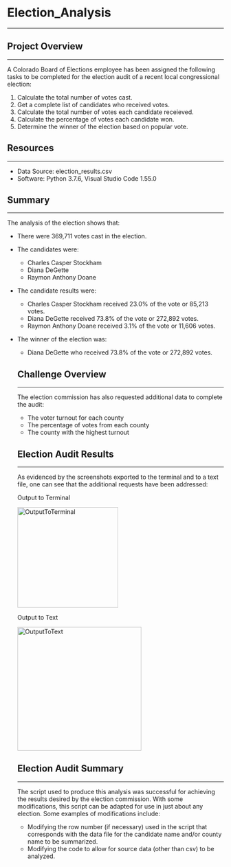 # Election_Analysis
---
## Project Overview
---
A Colorado Board of Elections employee has been assigned the following tasks to be completed for the election audit of a recent local congressional election:

  1. Calculate the total number of votes cast.
  2. Get a complete list of candidates who received votes.
  3. Calculate the total number of votes each candidate receieved.
  4. Calculate the percentage of votes each candidate won.
  5. Determine the winner of the election based on popular vote.
  
## Resources
---
- Data Source: election_results.csv
- Software: Python 3.7.6, Visual Studio Code 1.55.0

## Summary
---
The analysis of the election shows that:
- There were 369,711 votes cast in the election.
- The candidates were:
  - Charles Casper Stockham
  - Diana DeGette
  - Raymon Anthony Doane
- The candidate results were:
  - Charles Casper Stockham received 23.0% of the vote or 85,213 votes.
  - Diana DeGette received 73.8% of the vote or 272,892 votes.
  - Raymon Anthony Doane received 3.1% of the vote or 11,606 votes.
- The winner of the election was:
  - Diana DeGette who received 73.8% of the vote or 272,892 votes.
  
  ## Challenge Overview
  ---
  The election commission has also requested additional data to complete the audit:
  - The voter turnout for each county
  - The percentage of votes from each county
  - The county with the highest turnout
  
  ## Election Audit Results
  ---
  As evidenced by the screenshots exported to the terminal and to a text file, one can see that the additional requests have been addressed:
  
  Output to Terminal
  
  <img width="234" alt="OutputToTerminal" src="https://user-images.githubusercontent.com/70344787/96182531-9be92b00-0f03-11eb-9fec-a0087ae8864b.PNG">
  
  Output to Text
  
  <img width="288" alt="OutputToText" src="https://user-images.githubusercontent.com/70344787/96182807-fc786800-0f03-11eb-808d-709438065cf8.PNG">
  
  ## Election Audit Summary
  ---
  The script used to produce this analysis was successful for achieving the results desired by the election commission. With some modifications, this script can be adapted for use in just about any election. Some examples of modifications include:
  - Modifying the row number (if necessary) used in the script that corresponds with the data file for the candidate name and/or county name to be summarized.
  - Modifying the code to allow for source data (other than csv) to be analyzed.
  
